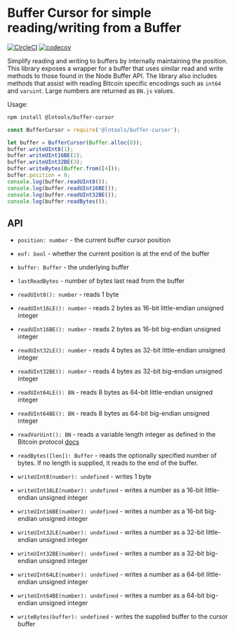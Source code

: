 # Buffer Cursor for simple reading/writing from a Buffer

[![CircleCI](https://circleci.com/gh/altangent/lntools/tree/master.svg?style=shield)](https://circleci.com/gh/altangent/lntools/tree/master)
[![codecov](https://codecov.io/gh/altangent/lntools/branch/master/graph/badge.svg)](https://codecov.io/gh/altangent/lntools)

Simplify reading and writing to buffers by internally maintaining the position. This library exposes a wrapper for a buffer that uses similar read and write methods to those found in the Node Buffer API. The library also includes
methods that assist with reading Bitcoin specific encodings such as `int64` and `varuint`. Large numbers
are returned as `BN.js` values.

Usage:

```bash
npm install @lntools/buffer-cursor
```

```javascript
const BufferCursor = require('@lntools/buffer-cursor');

let buffer = BufferCursor(Buffer.alloc(8));
buffer.writeUInt8(1);
buffer.writeUInt16BE(2);
buffer.writeUInt32BE(3);
buffer.writeBytes(Buffer.from([4]));
buffer.position = 0;
console.log(buffer.readUInt8());
console.log(buffer.readUInt16BE());
console.log(buffer.readUInt32BE());
console.log(buffer.readBytes());
```

## API

- `position: number` - the current buffer cursor position
- `eof: bool` - whether the current position is at the end of the buffer
- `buffer: Buffer` - the underlying buffer
- `lastReadBytes` - number of bytes last read from the buffer

- `readUInt8(): number` - reads 1 byte
- `readUInt16LE(): number` - reads 2 bytes as 16-bit little-endian unsigned integer
- `readUInt16BE(): number` - reads 2 bytes as 16-bit big-endian unsigned integer
- `readUInt32LE(): number` - reads 4 bytes as 32-bit little-endian unsigned integer
- `readUInt32BE(): number` - reads 4 bytes as 32-bit big-endian unsigned integer
- `readUInt64LE(): BN` - reads 8 bytes as 64-bit little-endian unsigned integer
- `readUInt64BE(): BN` - reads 8 bytes as 64-bit big-endian unsigned integer
- `readVarUint(): BN` - reads a variable length integer as defined in the Bitcoin protocol [docs](https://en.bitcoin.it/wiki/Protocol_documentation#Variable_length_integer)
- `readBytes([len]): Buffer` - reads the optionally specified number of bytes. If no length is supplied, it reads to the end of the buffer.

- `writeUInt8(number): undefined` - writes 1 byte
- `writeUInt16LE(number): undefined` - writes a number as a 16-bit little-endian unsigned integer
- `writeUInt16BE(number): undefined` - writes a number as a 16-bit big-endian unsigned integer
- `writeUInt32LE(number): undefined` - writes a number as a 32-bit little-endian unsigned integer
- `writeUInt32BE(number): undefined` - writes a number as a 32-bit big-endian unsigned integer
- `writeUInt64LE(number): undefined` - writes a number as a 64-bit little-endian unsigned integer
- `writeUInt64BE(number): undefined` - writes a number as a 64-bit big-endian unsigned integer
- `writeBytes(buffer): undefined` - writes the supplied buffer to the cursor buffer
